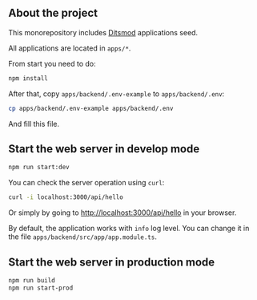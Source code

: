 ## About the project

This monorepository includes [Ditsmod](https://ditsmod.github.io/en/) applications seed.

All applications are located in `apps/*`.

From start you need to do:

```bash
npm install
```

After that, copy `apps/backend/.env-example` to `apps/backend/.env`:

```bash
cp apps/backend/.env-example apps/backend/.env
```

And fill this file.

## Start the web server in develop mode

```bash
npm run start:dev
```

You can check the server operation using `curl`:

```bash
curl -i localhost:3000/api/hello
```

Or simply by going to [http://localhost:3000/api/hello](http://localhost:3000/api/hello) in your browser.

By default, the application works with `info` log level. You can change it in the file `apps/backend/src/app/app.module.ts`.

## Start the web server in production mode

```bash
npm run build
npm run start-prod
```